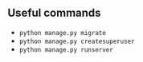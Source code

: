 ## Useful commands

- `python manage.py migrate`
- `python manage.py createsuperuser`
- `python manage.py runserver`
